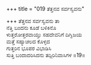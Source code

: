 +++
title = "019 ತೆತ್ತನವ ಸರ್ವಸ್ವವನು"

+++
ತೆತ್ತನವ ಸರ್ವಸ್ವವನು ತಾ   
ನೆತ್ತಿ ಬಂದನು ಕೂಡೆ ಬಳಿಕಿನೊ  
ಳುತ್ತರೋತ್ತರವಾಯ್ತು ಸಹದೇವನಿಗೆ ದಿಗ್ವಿಜಯ  
ಮತ್ತೆ ಸಹ್ಯಾಚಲದ ಕೊಳ್ಳದ   
ಗುತ್ತರಿನ ಭೂಪರ ವಿಭಾಡಿಸಿ   
ಸುತ್ತಿ ಬಂದಾದರಿಸಿದನು ತದ್ಗಿರಿನಿವಾಸಿಗಳ    ॥19॥